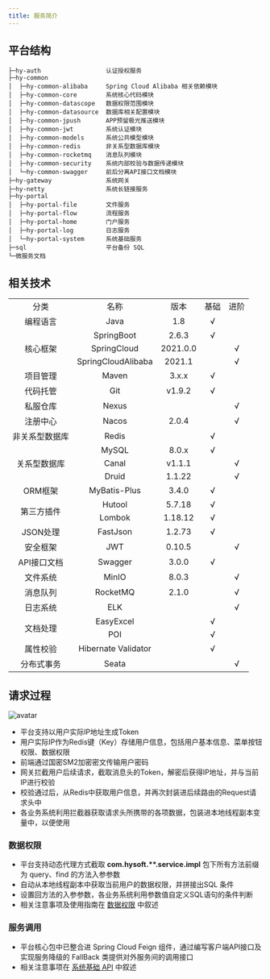 ```yaml
---
title: 服务简介
---
```


## 平台结构
~~~
├─hy-auth                  认证授权服务
├─hy-common
│  ├─hy-common-alibaba     Spring Cloud Alibaba 相关依赖模块
│  ├─hy-common-core        系统核心代码模块
│  ├─hy-common-datascope   数据权限范围模块
│  ├─hy-common-datasource  数据库相关配置模块
│  ├─hy-common-jpush       APP预留极光推送模块
│  ├─hy-common-jwt         系统认证模块
│  ├─hy-common-models      系统公共模型模块
│  ├─hy-common-redis       非关系型数据库模块
│  ├─hy-common-rocketmq    消息队列模块
│  ├─hy-common-security    系统内部校验与数据传递模块
│  └─hy-common-swagger     前后分离API接口文档模块
├─hy-gateway               系统网关
├─hy-netty                 系统长链接服务
├─hy-portal
│  ├─hy-portal-file        文件服务
│  ├─hy-portal-flow        流程服务
│  ├─hy-portal-home        门户服务
│  ├─hy-portal-log         日志服务
│  └─hy-portal-system      系统基础服务
├─sql                      平台备份 SQL
└─微服务文档
~~~

## 相关技术
<table>
  <tr align="center">
    <td>分类</td>
	<td>名称</td>
	<td>版本</td>
	<td>基础</td>
	<td>进阶</td>
  </tr>
  <tr align="center">
    <td>编程语言</td>
	<td>Java</td>
	<td>1.8</td>
	<td>√</td>
	<td></td>
  </tr>
  <tr align="center">
    <td rowspan="3">核心框架</td>
	<td>SpringBoot</td>
	<td>2.6.3</td>
	<td>√</td>
	<td></td>
  </tr>
  <tr align="center">
	<td>SpringCloud</td>
	<td>2021.0.0</td>
	<td></td>
	<td>√</td>
  </tr>
  <tr align="center">
    <td>SpringCloudAlibaba</td>
	<td>2021.1</td>
	<td></td>
	<td>√</td>
  </tr>
  <tr align="center">
    <td>项目管理</td>
	<td>Maven</td>
	<td>3.x.x</td>
	<td>√</td>
	<td></td>
  </tr>
  <tr align="center">
    <td>代码托管</td>
	<td>Git</td>
	<td>v1.9.2</td>
	<td>√</td>
	<td></td>
  </tr>
  <tr align="center">
    <td>私服仓库</td>
	<td>Nexus</td>
	<td></td>
	<td></td>
	<td>√</td>
  </tr>
  <tr align="center">
    <td>注册中心</td>
	<td>Nacos</td>
	<td>2.0.4</td>
	<td></td>
	<td>√</td>
  </tr>
  <tr align="center">
    <td>非关系型数据库</td>
	<td>Redis</td>
	<td></td>
	<td>√</td>
	<td></td>
  </tr>
  <tr align="center">
    <td rowspan="3">关系型数据库</td>
	<td>MySQL</td>
	<td>8.0.x</td>
	<td>√</td>
	<td></td>
  </tr>
  <tr align="center">
	<td>Canal</td>
	<td>v1.1.1</td>
	<td></td>
	<td>√</td>
  </tr>
  <tr align="center">
    <td>Druid</td>
    <td>1.1.22</td>
	<td></td>
	<td>√</td>
  </tr>
  <tr align="center">
    <td>ORM框架</td>
	<td>MyBatis-Plus</td>
	<td>3.4.0</td>
	<td>√</td>
	<td></td>
  </tr>
  <tr align="center">
    <td rowspan="2">第三方插件</td>
	<td>Hutool</td>
	<td>5.7.18</td>
	<td>√</td>
	<td></td>
  </tr>
  <tr align="center">
	<td>Lombok</td>
	<td>1.18.12</td>
	<td>√</td>
	<td></td>
  </tr>
  <tr align="center">
    <td>JSON处理</td>
	<td>FastJson</td>
	<td>1.2.73</td>
	<td>√</td>
	<td></td>
  </tr>
  <tr align="center">
    <td>安全框架</td>
	<td>JWT</td>
	<td>0.10.5</td>
	<td></td>
	<td>√</td>
  </tr>
  <tr align="center">
    <td>API接口文档</td>
	<td>Swagger</td>
	<td>3.0.0</td>
	<td>√</td>
	<td></td>
  </tr>
  <tr align="center">
    <td>文件系统</td>
	<td>MinIO</td>
	<td>8.0.3</td>
	<td></td>
	<td>√</td>
  </tr>
  <tr align="center">
    <td>消息队列</td>
	<td>RocketMQ</td>
	<td>2.1.0</td>
	<td></td>
	<td>√</td>
  </tr>
  <tr align="center">
    <td>日志系统</td>
	<td>ELK</td>
	<td></td>
	<td></td>
	<td>√</td>
  </tr>
  <tr align="center">
    <td rowspan="2">文档处理</td>
	<td>EasyExcel</td>
	<td></td>
	<td>√</td>
	<td></td>
  </tr>
  <tr align="center">
	<td>POI</td>
	<td></td>
	<td>√</td>
	<td></td>
  </tr>
  <tr align="center">
    <td>属性校验</td>
	<td>Hibernate Validator</td>
	<td></td>
	<td>√</td>
	<td></td>
  </tr>
  <tr align="center">
    <td>分布式事务</td>
	<td>Seata</td>
	<td></td>
	<td></td>
	<td>√</td>
  </tr>
</table>

## 请求过程

![avatar](/assets/img/hy-img.png)

+ 平台支持以用户实际IP地址生成Token
+ 用户实际IP作为Redis键（Key）存储用户信息，包括用户基本信息、菜单按钮权限、数据权限
+ 前端通过国密SM2加密密文传输用户密码
+ 网关拦截用户后续请求，截取消息头的Token，解密后获得IP地址，并与当前IP进行校验
+ 校验通过后，从Redis中获取用户信息，并再次封装进后续路由的Request请求头中
+ 各业务系统利用拦截器获取请求头所携带的各项数据，包装进本地线程副本变量中，以便使用

### 数据权限
+ 平台支持动态代理方式截取 <b>com.hysoft.**.service.impl</b> 包下所有方法前缀为 query、find 的方法入参参数
+ 自动从本地线程副本中获取当前用户的数据权限，并拼接出SQL 条件
+ 设置回方法的入参参数，各业务系统利用参数值自定义SQL语句的条件判断
+ 相关注意事项及使用指南在 [数据权限](#313) 中叙述

### 服务调用
+ 平台核心包中已整合进 Spring Cloud Feign 组件，通过编写客户端API接口及实现服务降级的 FallBack 类提供对外服务间的调用接口
+ 相关注意事项在 [系统基础 API](#303) 中叙述